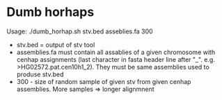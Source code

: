 # Dumb horhaps

Usage: ./dumb_horhap.sh stv.bed asseblies.fa 300
- stv.bed = output of stv tool
- assemblies.fa must contain all assablies of a given chromosome with cenhap assignments (last character in fasta header line after "_". e.g. >HG02572.pat.cen10h1_2). They must be same assemblies used to produse stv.bed
- 300 - size of random sample of given stv from given cenhap assemblies. More samples => longer alignmnent

